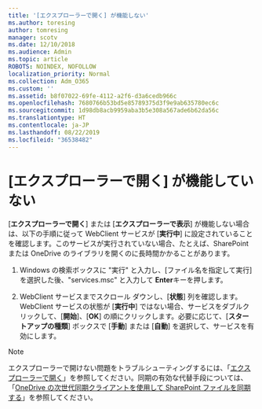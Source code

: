 ```yaml
---
title: '[エクスプローラーで開く] が機能しない'
ms.author: toresing
author: tomresing
manager: scotv
ms.date: 12/10/2018
ms.audience: Admin
ms.topic: article
ROBOTS: NOINDEX, NOFOLLOW
localization_priority: Normal
ms.collection: Adm_O365
ms.custom: ''
ms.assetid: b8f07022-69fe-4112-a2f6-d3a6cedb966c
ms.openlocfilehash: 7680766b53bd5e85789375d3f9e9ab635780ec6c
ms.sourcegitcommit: 1d98db8acb9959aba3b5e308a567ade6b62da56c
ms.translationtype: HT
ms.contentlocale: ja-JP
ms.lasthandoff: 08/22/2019
ms.locfileid: "36538482"
---
```

# <a name="open-with-explorer-isnt-working"></a>[エクスプローラーで開く] が機能していない

[**エクスプローラーで開く**] または [**エクスプローラーで表示**] が機能しない場合は、以下の手順に従って WebClient サービスが [**実行中**] に設定されていることを確認します。このサービスが実行されていない場合、たとえば、SharePoint または OneDrive のライブラリを開くのに長時間かかることがあります。 
  
1. Windows の検索ボックスに "実行" と入力し、[ファイル名を指定して実行] を選択した後、"services.msc" と入力して **Enter**キーを押します。
    
2. WebClient サービスまでスクロール ダウンし、[**状態**] 列を確認します。WebClient サービスの状態が [**実行中**] ではない場合、サービスをダブルクリックして、[**開始**]、[**OK**] の順にクリックします。必要に応じて、[**スタートアップの種類**] ボックスで [**手動**] または [**自動**] を選択して、サービスを有効にします。 
    
> [!NOTE]
> エクスプローラーで開けない問題をトラブルシューティングするには、「[エクスプローラーで開く](https://go.microsoft.com/fwlink/?linkid=871665)」を参照してください。同期の有効な代替手段については、「[OneDrive の次世代同期クライアントを使用して SharePoint ファイルを同期する](https://go.microsoft.com/fwlink/?linkid=871666)」を参照してください。 
  

